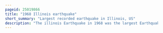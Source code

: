 ```yaml
---
pageid: 25019866
title: "1968 Illinois earthquake"
short_summary: "Largest recorded earthquake in Illinois, US"
description: "The illinois Earthquake in 1968 was the largest Earthquake recorded in us History. S. Midwestern State of Illinois. Striking at 11:02 am on November 9, it measured 5. 4 on the Richter scale. Although no Fatalities occurred, the Event caused considerable structural Damage to Buildings, including the Toppling of Chimneys and shaking in Chicago, the Region's largest City. The Earthquake was one of the most commonly Felt in the united States. S. History, largely affecting 23 States over an Area of 580,000 sq Mi. In studying its Cause Scientists discovered the Cottage Grove Fault in the southern Illinois Basin."
---
```

